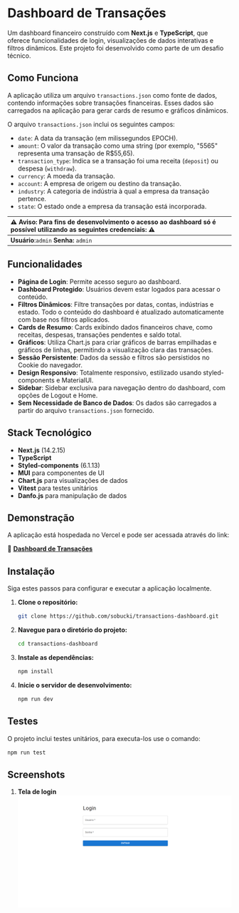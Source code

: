 # Dashboard de Transações

Um dashboard financeiro construído com **Next.js** e **TypeScript**, que oferece funcionalidades de login, visualizações de dados interativas e filtros dinâmicos. Este projeto foi desenvolvido como parte de um desafio técnico.

## Como Funciona

A aplicação utiliza um arquivo `transactions.json` como fonte de dados, contendo informações sobre transações financeiras. Esses dados são carregados na aplicação para gerar cards de resumo e gráficos dinâmicos.

O arquivo `transactions.json` inclui os seguintes campos:

- `date`: A data da transação (em milissegundos EPOCH).
- `amount`: O valor da transação como uma string (por exemplo, "5565" representa uma transação de R$55,65).
- `transaction_type`: Indica se a transação foi uma receita (`deposit`) ou despesa (`withdraw`).
- `currency`: A moeda da transação.
- `account`: A empresa de origem ou destino da transação.
- `industry`: A categoria de indústria à qual a empresa da transação pertence.
- `state`: O estado onde a empresa da transação está incorporada.

| :warning: **Aviso: Para fins de desenvolvimento o acesso ao dashboard só é possível utilizando as seguintes credenciais:** :warning: |
| :----------------------------------------------------------------------------------------------------------------------------------- |
| **Usuário**:`admin` **Senha:** `admin`                                                                                               |

## Funcionalidades

- **Página de Login**: Permite acesso seguro ao dashboard.
- **Dashboard Protegido**:  Usuários devem estar logados para acessar o conteúdo.
- **Filtros Dinâmicos**: Filtre transações por datas, contas, indústrias e estado. Todo o conteúdo do dashboard é atualizado automaticamente com base nos filtros aplicados.
- **Cards de Resumo**: Cards exibindo dados financeiros chave, como receitas, despesas, transações pendentes e saldo total.
- **Gráficos**: Utiliza Chart.js para criar gráficos de barras empilhadas e gráficos de linhas, permitindo a visualização clara das transações.
- **Sessão Persistente**: Dados da sessão e filtros são persistidos no Cookie do navegador.
- **Design Responsivo**: Totalmente responsivo, estilizado usando styled-components e MaterialUI.
- **Sidebar**: Sidebar exclusiva para navegação dentro do dashboard, com opções de Logout e Home.
- **Sem Necessidade de Banco de Dados**: Os dados são carregados a partir do arquivo `transactions.json` fornecido.

## Stack Tecnológico

- **Next.js** (14.2.15)
- **TypeScript**
- **Styled-components** (6.1.13)
- **MUI** para componentes de UI
- **Chart.js** para visualizações de dados
- **Vitest** para testes unitários
- **Danfo.js** para manipulação de dados

## Demonstração

A aplicação está hospedada no Vercel e pode ser acessada através do link:

🔗 **[Dashboard de Transações](https://transactions-dashboard-theta.vercel.app/)**

## Instalação

Siga estes passos para configurar e executar a aplicação localmente.

1. **Clone o repositório:**

   ```bash
   git clone https://github.com/sobucki/transactions-dashboard.git
    ```

2. **Navegue para o diretório do projeto:**

   ```bash
   cd transactions-dashboard
   ```

3. **Instale as dependências:**

   ```bash
   npm install
   ```

4. **Inicie o servidor de desenvolvimento:**

   ```bash
   npm run dev
   ```

## Testes

O projeto inclui testes unitários, para executa-los use o comando:

```bash
npm run test
```

## Screenshots

1. **Tela de login**
  ![Tela de login](./screenshots/login.png)
  